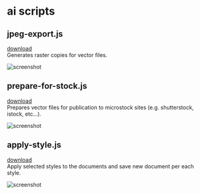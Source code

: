 # ai scripts


## jpeg-export.js
[download](https://raw.githubusercontent.com/shvendala/ai-scripts/master/scripts/jpeg-export.js)   
Generates raster copies for vector files.   

![screenshot](https://github.com/shvendala/ai-scripts/blob/master/assets/jpeg-export.png?raw=true)   

## prepare-for-stock.js
[download](https://raw.githubusercontent.com/shvendala/ai-scripts/master/scripts/prepare-for-stock.js)   
Prepares vector files for publication to microstock sites (e.g. shutterstock, istock, etc...).   

![screenshot](https://github.com/shvendala/ai-scripts/blob/master/assets/prepare-for-stock.png?raw=true)   

## apply-style.js
[download](https://raw.githubusercontent.com/shvendala/ai-scripts/master/scripts/apply-style.js)   
Apply selected styles to the documents and save new document per each style.   

![screenshot](https://github.com/shvendala/ai-scripts/blob/master/assets/apply-style.png?raw=true)   
